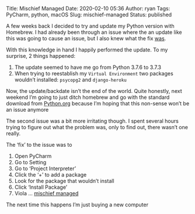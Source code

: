 Title: Mischief Managed
Date: 2020-02-10 05:36
Author: ryan
Tags: PyCharm, python, macOS
Slug: mischief-managed
Status: published

A few weeks back I decided to try and update my Python version with Homebrew. I had already been through an issue where the an update like this was going to cause an issue, but I also knew what the fix [was](/fixing-a-pycharm-issue-when-updating-python-made-via-homebrew/ "Homebrew and PyCharm don’t mix").

With this knowledge in hand I happily performed the update. To my surprise, 2 things happened:

1.  The update seemed to have me go from Python 3.7.6 to 3.7.3
2.  When trying to reestablish my `Virtual Environment` two packages wouldn’t installed: `psycopg2` and `django-heroku`  

Now, the update/backdate isn’t the end of the world. Quite honestly, next weekend I’m going to just ditch homebrew and go with the standard download from [Python.org](https://www.python.org "Python") because I’m hoping that this non-sense won’t be an issue anymore

The second issue was a bit more irritating though. I spent several hours trying to figure out what the problem was, only to find out, there wasn’t one really.

The ‘fix’ to the issue was to

1.  Open PyCharm
2.  Go to Setting
3.  Go to ‘Project Interpreter’
4.  Click the ‘+’ to add a package
5.  Look for the package that wouldn’t install
6.  Click ‘Install Package’
7.  Viola ... [mischief managed](https://www.hp-lexicon.org/magic/mischief-managed/)  

The next time this happens I’m just buying a new computer
